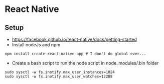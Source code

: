 # React Native

## Setup
* https://facebook.github.io/react-native/docs/getting-started
* Install nodeJs and npm
```
npm install create-react-native-app # I don't do global ever...
```
* Create a bash script to run the node script in node_modules/.bin folder

```
sudo sysctl -w fs.inotify.max_user_instances=1024
sudo sysctl -w fs.inotify.max_user_watches=12288
```

